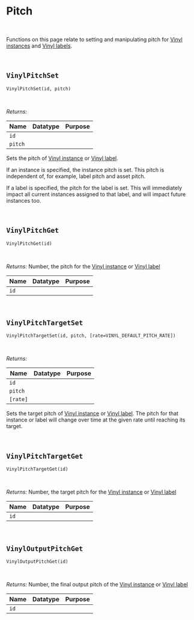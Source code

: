 # Pitch

&nbsp;

Functions on this page relate to setting and manipulating pitch for [Vinyl instances](Terminology) and [Vinyl labels](Terminology).

&nbsp;

## `VinylPitchSet`

`VinylPitchSet(id, pitch)`

&nbsp;

*Returns:*

|Name     |Datatype|Purpose                                           |
|---------|--------|--------------------------------------------------|
|`id`     |        |                                                  |
|`pitch`  |        |                                                  |

Sets the pitch of [Vinyl instance](Terminology) or [Vinyl label](Terminology).

If an instance is specified, the instance pitch is set. This pitch is independent of, for example, label pitch and asset pitch.

If a label is specified, the pitch for the label is set. This will immediately impact all current instances assigned to that label, and will impact future instances too.

&nbsp;

## `VinylPitchGet`

`VinylPitchGet(id)`

&nbsp;

*Returns:* Number, the pitch for the [Vinyl instance](Terminology) or [Vinyl label](Terminology)

|Name     |Datatype|Purpose                                           |
|---------|--------|--------------------------------------------------|
|`id`     |        |                                                  |

&nbsp;

## `VinylPitchTargetSet`

`VinylPitchTargetSet(id, pitch, [rate=VINYL_DEFAULT_PITCH_RATE])`

&nbsp;

*Returns:*

|Name     |Datatype|Purpose                                           |
|---------|--------|--------------------------------------------------|
|`id`     |        |                                                  |
|`pitch`  |        |                                                  |
|`[rate]` |        |                                                  |

Sets the target pitch of [Vinyl instance](Terminology) or [Vinyl label](Terminology). The pitch for that instance or label will change over time at the given rate until reaching its target.

&nbsp;

## `VinylPitchTargetGet`

`VinylPitchTargetGet(id)`

&nbsp;

*Returns:* Number, the target pitch for the [Vinyl instance](Terminology) or [Vinyl label](Terminology)

|Name     |Datatype|Purpose                                           |
|---------|--------|--------------------------------------------------|
|`id`     |        |                                                  |

&nbsp;

## `VinylOutputPitchGet`

`VinylOutputPitchGet(id)`

&nbsp;

*Returns:* Number, the final output pitch of the [Vinyl instance](Terminology) or [Vinyl label](Terminology)

|Name     |Datatype|Purpose                                           |
|---------|--------|--------------------------------------------------|
|`id`     |        |                                                  |